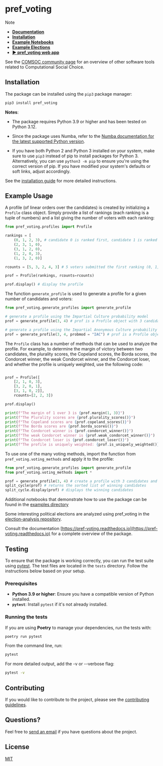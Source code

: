 pref_voting
==========

> [!NOTE]
> - [**Documentation**](https://pref-voting.readthedocs.io/)
> - [**Installation**](https://pref-voting.readthedocs.io/en/latest/installation.html)  
> - [**Example Notebooks**](https://github.com/voting-tools/pref_voting/tree/main/examples)  
> - [**Example Elections**](https://github.com/voting-tools/election-analysis)
> - [**► pref_voting web app**](https://pref.tools/pref_voting/)

See the [COMSOC community page](https://comsoc-community.org/tools) for an overview of other software tools related to Computational Social Choice.

## Installation

The package can be installed using the ``pip3`` package manager:

```bash
pip3 install pref_voting
```
**Notes**: 
* The package requires Python 3.9 or higher and has been tested on Python 3.12.

* Since the package uses Numba, refer to the [Numba documentation for the latest supported Python version](https://numba.readthedocs.io/en/stable/user/installing.html#version-support-information).
* If you have both Python 2 and Python 3 installed on your system, make sure to use ``pip3`` instead of pip to install packages for Python 3. Alternatively, you can use ``python3 -m pip`` to ensure you're using the correct version of pip. If you have modified your system's defaults or soft links, adjust accordingly.

See the [installation guide](https://pref-voting.readthedocs.io/en/latest/installation.html) for more detailed instructions.

## Example Usage

A profile (of linear orders over the candidates) is created by initializing a `Profile` class object.  Simply provide a list of rankings (each ranking is a tuple of numbers) and a list giving the number of voters with each ranking:

```python
from pref_voting.profiles import Profile

rankings = [
    (0, 1, 2, 3), # candidate 0 is ranked first, candidate 1 is ranked second, candidate 2 is ranked 3rd, and candidate 3 is ranked last.
    (2, 3, 1, 0), 
    (3, 1, 2, 0), 
    (1, 2, 0, 3), 
    (1, 3, 2, 0)]

rcounts = [5, 3, 2, 4, 3] # 5 voters submitted the first ranking (0, 1, 2, 3), 3 voters submitted the second ranking, and so on.

prof = Profile(rankings, rcounts=rcounts)

prof.display() # display the profile
```

The function `generate_profile` is used to generate a profile for a given number of candidates and voters:  

```python
from pref_voting.generate_profiles import generate_profile

# generate a profile using the Impartial Culture probability model
prof = generate_profile(3, 4) # prof is a Profile object with 3 candidates and 4 voters

# generate a profile using the Impartial Anonymous Culture probability model
prof = generate_profile(3, 4, probmod = "IAC") # prof is a Profile object with 3 candidates and 4 voters 
```

The `Profile` class has a number of methods that can be used to analyze the profile. For example, to determine the margin of victory between two candidates, the plurality scores, the Copeland scores, the Borda scores, the Condorcet winner, the weak Condorcet winner, and the Condorcet loser, and whether the profile is uniquely weighted, use the following code:

```python

prof = Profile([
    [2, 1, 0, 3], 
    [3, 2, 0, 1], 
    [3, 1, 0, 2]], 
    rcounts=[2, 2, 3])

prof.display()

print(f"The margin of 1 over 3 is {prof.margin(1, 3)}")
print(f"The Plurality scores are {prof.plurality_scores()}")
print(f"The Copeland scores are {prof.copeland_scores()}")
print(f"The Borda scores are {prof.borda_scores()}")
print(f"The Condorcet winner is {prof.condorcet_winner()}")
print(f"The weak Condorcet winner is {prof.weak_condorcet_winner()}")
print(f"The Condorcet loser is {prof.condorcet_loser()}")
print(f"The profile is uniquely weighted: {prof.is_uniquely_weighted()}")

```

To use one of the many voting methods, import the function from `pref_voting.voting_methods` and apply it to the profile: 

```python
from pref_voting.generate_profiles import generate_profile
from pref_voting.voting_methods import *

prof = generate_profile(3, 4) # create a profile with 3 candidates and 4 voters
split_cycle(prof) # returns the sorted list of winning candidates
split_cycle.display(prof) # displays the winning candidates

```

Additional notebooks that demonstrate how to use the package can be found in the [examples directory](https://github.com/voting-tools/pref_voting/tree/main/examples)

Some interesting political elections are analyzed using pref_voting in the [election-analysis repository](https://github.com/voting-tools/election-analysis).

Consult the documentation [https://pref-voting.readthedocs.io](https://pref-voting.readthedocs.io) for a complete overview of the package. 


## Testing
 
To ensure that the package is working correctly, you can run the test suite using [pytest](https://docs.pytest.org/en/stable/). The test files are located in the `tests` directory. Follow the instructions below based on your setup.

### Prerequisites

- **Python 3.9 or higher**: Ensure you have a compatible version of Python installed.
- **`pytest`**: Install `pytest` if it's not already installed.

### Running the tests

If you are using **Poetry** to manage your dependencies, run the tests with:

```bash
poetry run pytest

```
 
From the command line, run:

```bash
pytest
```

For more detailed output, add the -v or --verbose flag:

```bash
pytest -v
```

## Contributing

If you would like to contribute to the project, please see the [contributing guidelines](CONTRIBUTING.md).

## Questions?

Feel free to [send an email](https://pacuit.org/) if you have questions about the project.

## License

[MIT](https://github.com/voting-tools/pref_voting/blob/main/LICENSE.txt)
